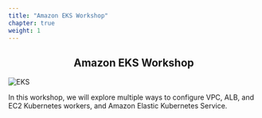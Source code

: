 ```yaml
---
title: "Amazon EKS Workshop"
chapter: true
weight: 1
---
```


<div style="text-align: center"><h2>Amazon EKS Workshop</h2></div>

![EKS](images/3-service-animated.gif)

In this workshop, we will explore multiple ways to configure VPC, ALB, and EC2
Kubernetes workers, and Amazon Elastic Kubernetes Service.

